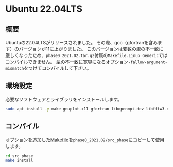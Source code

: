 # Ubuntu 22.04LTS

## 概要

Ubuntuの22.04LTSがリリースされました。
その際、gcc（gfortranを含みます）のバージョンが11に上がりました。
このバージョンは変数の型の不一致に厳しくなったため、`phase0_2021.02.tar.gz`付属の`Makefile.Linux_Generic`ではコンパイルできません。
型の不一致に寛容になるオプション`-fallow-argument-mismatch`をつけてコンパイルして下さい。

## 環境設定

必要なソフトウェアとライブラリをインストールします。

```sh
sudo apt install -y make gnuplot-x11 gfortran libopenmpi-dev libfftw3-dev liblapack-dev libopenblas-dev evince
```

## コンパイル

オプションを追加した[Makefile](./Makefile.zip)を`phase0_2021.02/src_phase`にコピーして使用します。

```sh
cd src_phase
make install
```
